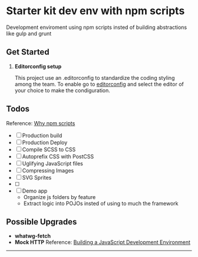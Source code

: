 # Starter kit dev env with npm scripts
Development enviroment using npm scripts insted of building abstractions like gulp and grunt


## Get Started

1. **Editorconfig setup**

    This project use an .editorconfig to standardize the coding styling among the team.
		To enable go to [editorconfig](https://editorconfig.org/) and select the editor of your choice to make the condiguration.

## Todos

Reference: [Why npm scripts](https://css-tricks.com/why-npm-scripts/)

- [ ] Production build
- [ ] Production Deploy
- [ ] Compile SCSS to CSS
- [ ] Autoprefix CSS with PostCSS
- [ ] Uglifying JavaScript files
- [ ] Compressing Images
- [ ] SVG Sprites
- [ ] 
- [ ] Demo app
	- Organize js folders by feature
	- Extract logic into POJOs insted of using to much the framework

## Possible Upgrades

* **whatwg-fetch**
* **Mock HTTP**
	Reference: [Building a JavaScript Development Environment](https://app.pluralsight.com/library/courses/javascript-development-environment/table-of-contents)
* ****

